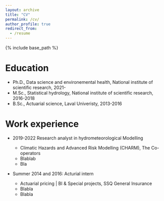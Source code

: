 ```yaml
---
layout: archive
title: "CV"
permalink: /cv/
author_profile: true
redirect_from:
  - /resume
---
```


{% include base_path %}

Education
======
* Ph.D., Data science and environemental health, National institute of scientific research, 2021-
* M.Sc., Statistical hydrology, National institute of scientific research, 2016-2018
* B.Sc., Actuarial science, Laval Univeristy, 2013-2016 

Work experience
======
* 2019-2022 Research analyst in hydrometeorological Modelling
  * Climatic Hazards and Advanced Risk Modelling (CHARM), The Co-operators
  * Blablab
  * Bla

* Summer 2014 and 2016: Acturial intern
  * Actuarial pricing | BI & Special projects, SSQ General Insurance
  * Blabla
  * Blabla
  
